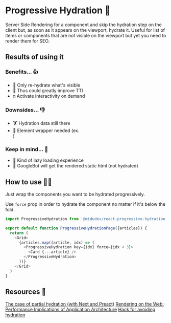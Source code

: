 # Progressive Hydration 🏁

Server Side Rendering for a component and skip the hydration step on the client but, as soon as it appears on the viewport, hydrate it. Useful for list of items or components that are not visible on the viewport but yet you need to render them for SEO.

## Results of using it

### Benefits... 👍

- 👀 Only re-hydrate what's visible
- 🤳 Thus could greatly improve TTI
- 🔛 Activate interactivity on demand

### Downsides... 👎
- 🏋️‍ Hydration data still there
- 🥪 Element wrapper needed (ex. <div>)

### Keep in mind... 🧠
- 📸 Kind of lazy loading experience
- 🤖 GoogleBot will get the rendered static html (not hydrated)

## How to use 👨‍🏫
Just wrap the components you want to be hydrated progressively.

Use `force` prop in order to hydrate the component no matter if it's below the fold.

```javascript
import ProgressiveHydration from '@midudev/react-progressive-hydration'

export default function ProgressiveHydrationPage({articles}) {
  return (
    <Grid>
      {articles.map((article, idx) => (
        <ProgressiveHydration key={idx} force={idx < 3}>
          <Card {...article} />
        </ProgressiveHydration>
      ))}
    </Grid>
  )
}
```


## Resources 🔗
[The case of partial hydration (with Next and Preact)](https://medium.com/spring-media-techblog/how-we-achieved-the-best-web-performance-with-partial-hydration-20fab9c808d5)
[Rendering on the Web: Performance Implications of Application Architecture](https://www.youtube.com/watch?v=k-A2VfuUROg)
[Hack for avoiding hydration](https://github.com/facebook/react/issues/10923#issuecomment-338715787)
